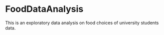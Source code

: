 # FoodDataAnalysis
This is an exploratory data analysis on food choices of university students data. 
